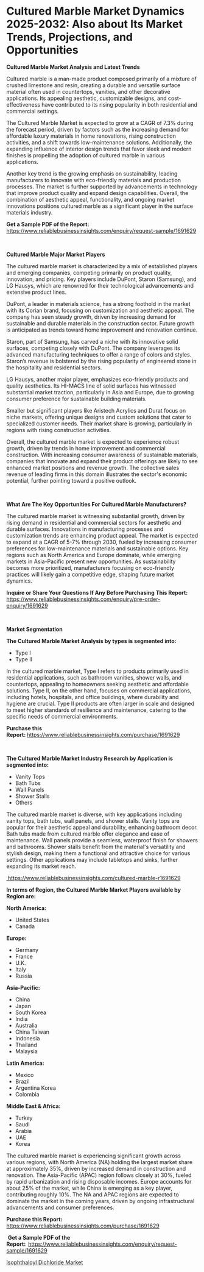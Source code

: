 <p><h1>Cultured Marble Market Dynamics 2025-2032: Also about Its Market Trends, Projections, and Opportunities</h1></p><p><strong>Cultured Marble Market Analysis and Latest Trends</strong></p>
<p><p>Cultured marble is a man-made product composed primarily of a mixture of crushed limestone and resin, creating a durable and versatile surface material often used in countertops, vanities, and other decorative applications. Its appealing aesthetic, customizable designs, and cost-effectiveness have contributed to its rising popularity in both residential and commercial settings. </p><p>The Cultured Marble Market is expected to grow at a CAGR of 7.3% during the forecast period, driven by factors such as the increasing demand for affordable luxury materials in home renovations, rising construction activities, and a shift towards low-maintenance solutions. Additionally, the expanding influence of interior design trends that favor sleek and modern finishes is propelling the adoption of cultured marble in various applications.</p><p>Another key trend is the growing emphasis on sustainability, leading manufacturers to innovate with eco-friendly materials and production processes. The market is further supported by advancements in technology that improve product quality and expand design capabilities. Overall, the combination of aesthetic appeal, functionality, and ongoing market innovations positions cultured marble as a significant player in the surface materials industry.</p></p>
<p><strong>Get a Sample PDF of the Report:&nbsp;</strong> <a href="https://www.reliablebusinessinsights.com/enquiry/request-sample/1691629?utm_campaign=1674&utm_medium=2&utm_source=Github&utm_content=ia&utm_term=07012025&utm_id=cultured-marble">https://www.reliablebusinessinsights.com/enquiry/request-sample/1691629</a></p>
<p>&nbsp;</p>
<p><strong>Cultured Marble Major Market Players</strong></p>
<p><p>The cultured marble market is characterized by a mix of established players and emerging companies, competing primarily on product quality, innovation, and pricing. Key players include DuPont, Staron (Samsung), and LG Hausys, which are renowned for their technological advancements and extensive product lines.</p><p>DuPont, a leader in materials science, has a strong foothold in the market with its Corian brand, focusing on customization and aesthetic appeal. The company has seen steady growth, driven by increasing demand for sustainable and durable materials in the construction sector. Future growth is anticipated as trends toward home improvement and renovation continue.</p><p>Staron, part of Samsung, has carved a niche with its innovative solid surfaces, competing closely with DuPont. The company leverages its advanced manufacturing techniques to offer a range of colors and styles. Staron’s revenue is bolstered by the rising popularity of engineered stone in the hospitality and residential sectors.</p><p>LG Hausys, another major player, emphasizes eco-friendly products and quality aesthetics. Its HI-MACS line of solid surfaces has witnessed substantial market traction, particularly in Asia and Europe, due to growing consumer preference for sustainable building materials.</p><p>Smaller but significant players like Aristech Acrylics and Durat focus on niche markets, offering unique designs and custom solutions that cater to specialized customer needs. Their market share is growing, particularly in regions with rising construction activities.</p><p>Overall, the cultured marble market is expected to experience robust growth, driven by trends in home improvement and commercial construction. With increasing consumer awareness of sustainable materials, companies that innovate and expand their product offerings are likely to see enhanced market positions and revenue growth. The collective sales revenue of leading firms in this domain illustrates the sector's economic potential, further pointing toward a positive outlook.</p></p>
<p>&nbsp;</p>
<p><strong>What Are The Key Opportunities For Cultured Marble Manufacturers?</strong></p>
<p><p>The cultured marble market is witnessing substantial growth, driven by rising demand in residential and commercial sectors for aesthetic and durable surfaces. Innovations in manufacturing processes and customization trends are enhancing product appeal. The market is expected to expand at a CAGR of 5-7% through 2030, fueled by increasing consumer preferences for low-maintenance materials and sustainable options. Key regions such as North America and Europe dominate, while emerging markets in Asia-Pacific present new opportunities. As sustainability becomes more prioritized, manufacturers focusing on eco-friendly practices will likely gain a competitive edge, shaping future market dynamics.</p></p>
<p><strong>Inquire or Share Your Questions If Any Before Purchasing This Report:</strong> <a href="https://www.reliablebusinessinsights.com/enquiry/pre-order-enquiry/1691629?utm_campaign=1674&utm_medium=2&utm_source=Github&utm_content=ia&utm_term=07012025&utm_id=cultured-marble">https://www.reliablebusinessinsights.com/enquiry/pre-order-enquiry/1691629</a></p>
<p>&nbsp;</p>
<p><strong>Market Segmentation</strong></p>
<p><strong>The Cultured Marble Market Analysis by types is segmented into:</strong></p>
<p><ul><li>Type I</li><li>Type II</li></ul></p>
<p><p>In the cultured marble market, Type I refers to products primarily used in residential applications, such as bathroom vanities, shower walls, and countertops, appealing to homeowners seeking aesthetic and affordable solutions. Type II, on the other hand, focuses on commercial applications, including hotels, hospitals, and office buildings, where durability and hygiene are crucial. Type II products are often larger in scale and designed to meet higher standards of resilience and maintenance, catering to the specific needs of commercial environments.</p></p>
<p><strong>Purchase this Report:&nbsp;</strong><a href="https://www.reliablebusinessinsights.com/purchase/1691629?utm_campaign=1674&utm_medium=2&utm_source=Github&utm_content=ia&utm_term=07012025&utm_id=cultured-marble">https://www.reliablebusinessinsights.com/purchase/1691629</a></p>
<p>&nbsp;</p>
<p><strong>The Cultured Marble Market Industry Research by Application is segmented into:</strong></p>
<p><ul><li>Vanity Tops</li><li>Bath Tubs</li><li>Wall Panels</li><li>Shower Stalls</li><li>Others</li></ul></p>
<p><p>The cultured marble market is diverse, with key applications including vanity tops, bath tubs, wall panels, and shower stalls. Vanity tops are popular for their aesthetic appeal and durability, enhancing bathroom decor. Bath tubs made from cultured marble offer elegance and ease of maintenance. Wall panels provide a seamless, waterproof finish for showers and bathrooms. Shower stalls benefit from the material's versatility and stylish design, making them a functional and attractive choice for various settings. Other applications may include tabletops and sinks, further expanding its market reach.</p></p>
<p><a href="https://www.reliablebusinessinsights.com/cultured-marble-r1691629?utm_campaign=1674&utm_medium=2&utm_source=Github&utm_content=ia&utm_term=07012025&utm_id=cultured-marble">&nbsp;https://www.reliablebusinessinsights.com/cultured-marble-r1691629</a></p>
<p><strong>In terms of Region, the Cultured Marble Market Players available by Region are:</strong></p>
<p>
    <p> <strong> North America: </strong>
        <ul>
            <li>United States</li>
            <li>Canada</li>
        </ul>
        </p> 
    <p> <strong> Europe: </strong>
        <ul>
            <li>Germany</li>
            <li>France</li>
            <li>U.K.</li>
            <li>Italy</li>
            <li>Russia</li>
        </ul>
        </p> 
    <p> <strong> Asia-Pacific: </strong>
        <ul>
            <li>China</li>
            <li>Japan</li>
            <li>South Korea</li>
            <li>India</li>
            <li>Australia</li>
            <li>China Taiwan</li>
            <li>Indonesia</li>
            <li>Thailand</li>
            <li>Malaysia</li>
        </ul>
        </p> 
    <p> <strong> Latin America: </strong>
        <ul>
            <li>Mexico</li>
            <li>Brazil</li>
            <li>Argentina Korea</li>
            <li>Colombia</li>
        </ul>
        </p> 
    <p> <strong> Middle East & Africa: </strong>
        <ul>
            <li>Turkey</li>
            <li>Saudi</li>
            <li>Arabia</li>
            <li>UAE</li>
            <li>Korea</li>
        </ul>
    </p>
    </p>
<p><p>The cultured marble market is experiencing significant growth across various regions, with North America (NA) holding the largest market share at approximately 35%, driven by increased demand in construction and renovation. The Asia-Pacific (APAC) region follows closely at 30%, fueled by rapid urbanization and rising disposable incomes. Europe accounts for about 25% of the market, while China is emerging as a key player, contributing roughly 10%. The NA and APAC regions are expected to dominate the market in the coming years, driven by ongoing infrastructural advancements and consumer preferences.</p></p>
<p><strong>Purchase this Report: </strong><a href="https://www.reliablebusinessinsights.com/purchase/1691629?utm_campaign=1674&utm_medium=2&utm_source=Github&utm_content=ia&utm_term=07012025&utm_id=cultured-marble">https://www.reliablebusinessinsights.com/purchase/1691629</a></p>
<p>&nbsp;<strong>Get a Sample PDF of the Report:&nbsp;&nbsp;</strong><a href="https://www.reliablebusinessinsights.com/enquiry/request-sample/1691629?utm_campaign=1674&utm_medium=2&utm_source=Github&utm_content=ia&utm_term=07012025&utm_id=cultured-marble">https://www.reliablebusinessinsights.com/enquiry/request-sample/1691629</a></p>
<p><strong></strong></p>
<p><p><a href="https://github.com/mookiesville/Market-Research-Report-List-1/blob/main/isophthaloyl-dichloride-market.md?utm_campaign=1674&utm_medium=2&utm_source=Github&utm_content=ia&utm_term=07012025&utm_id=cultured-marble">Isophthaloyl Dichloride Market</a></p></p>